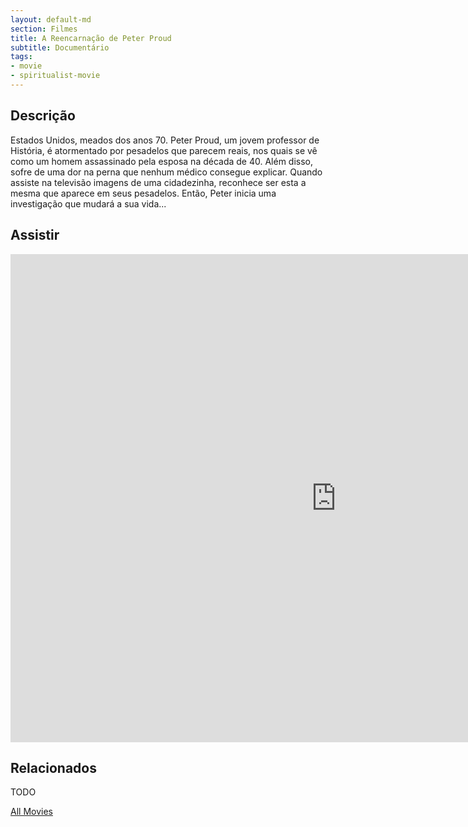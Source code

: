 ```yaml
---
layout: default-md
section: Filmes
title: A Reencarnação de Peter Proud 
subtitle: Documentário
tags: 
- movie
- spiritualist-movie
---
```


## Descrição
Estados Unidos, meados dos anos 70. Peter Proud, um jovem professor de História, é atormentado por pesadelos que parecem reais, nos quais se vê como um homem assassinado pela esposa na década de 40. Além disso, sofre de uma dor na perna que nenhum médico consegue explicar. Quando assiste na televisão imagens de uma cidadezinha, reconhece ser esta a mesma que aparece em seus pesadelos. Então, Peter inicia uma investigação que mudará a sua vida...

## Assistir
<iframe width="1041" height="781" src="https://www.youtube.com/embed/KZ-AHb_29Pw" frameborder="0" allow="accelerometer; autoplay; encrypted-media; gyroscope; picture-in-picture" allowfullscreen></iframe>

## Relacionados
TODO


<a href="/movies" class="button">All Movies</a>